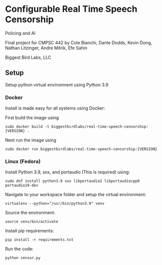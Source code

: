 # Configurable Real Time Speech Censorship
Policing and AI

Final project for CMPSC 442 by Cole Bianchi, Dante Dodds, Kevin Dong, Nathan Litzinger, Andre Mitrik, Efe Sahin

Biggest Bird Labs, LLC

## Setup

Setup python virtual environment using Python 3.9

### Docker
Install is made easy for all systems using Docker:

First build the image using

`sudo docker build -t biggestbirdlabs/real-time-speech-censorship:{VERSION} .`

Next run the image using

`sudo docker run biggestbirdlabs/real-time-speech-censorship:{VERSION}`

### Linux (Fedora)
Install Python 3.9, sox, and portaudio (This is required) using:

`sudo dnf install python3.9 sox libportaudio2 libportaudiocpp0 portaudio19-dev`

Navigate to your workspace folder and setup the virtual environment:

`virtualenv --python="/usr/bin/python3.9" venv`

Source the environment:

`source venv/bin/activate`

Install pip requirements:

`pip install -r requirements.txt`

Run the code:

`python censor.py`